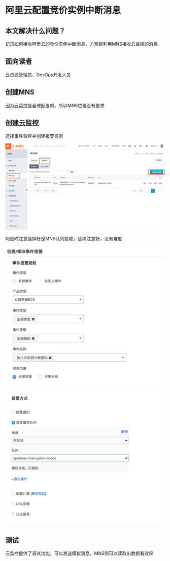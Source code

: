 # 阿里云配置竞价实例中断消息

## 本文解决什么问题？

记录如何接收阿里云的竞价实例中断消息，方案是利用MNS接收云监控的消息。

## 面向读者

云资源管理员、DevOps开发人员

## 创建MNS

因为云监控是全球配置的，所以MNS位置没有要求

## 创建云监控

选择事件监控并创建报警规则

![](../.gitbook/assets/image%20%2819%29.png)

勾选时注意选择好是MNS队列接收，这块注意好，没有难度

![](../.gitbook/assets/image%20%2820%29.png)

![](../.gitbook/assets/image%20%281%29.png)

## 测试

云监控提供了调试功能，可以发送模拟消息，MNS侧可以读取出数据看效果




